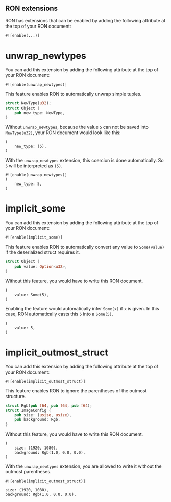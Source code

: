 ## RON extensions

RON has extensions that can be enabled by adding the following attribute at the top of your RON document:

`#![enable(...)]`

# unwrap_newtypes

You can add this extension by adding the following attribute at the top of your RON document:

`#![enable(unwrap_newtypes)]`

This feature enables RON to automatically unwrap simple tuples.

```rust
struct NewType(u32);
struct Object {
    pub new_type: NewType,
}
```

Without `unwrap_newtypes`, because the value `5` can not be saved into `NewType(u32)`, your RON document would look like this:

``` ron
(
    new_type: (5),
)
```

With the `unwrap_newtypes` extension, this coercion is done automatically. So `5` will be interpreted as `(5)`.

``` ron
#![enable(unwrap_newtypes)]
(
    new_type: 5,
)
```

# implicit_some

You can add this extension by adding the following attribute at the top of your RON document:

`#![enable(implicit_some)]`

This feature enables RON to automatically convert any value to `Some(value)` if the deserialized struct requires it.

```rust
struct Object {
    pub value: Option<u32>,
}
```

Without this feature, you would have to write this RON document.

```ron
(
    value: Some(5),
)
```

Enabling the feature would automatically infer `Some(x)` if `x` is given. In this case, RON automatically casts this `5` into a `Some(5)`.

```ron
(
    value: 5,
)
```

# implicit_outmost_struct

You can add this extension by adding the following attribute at the top of your RON document:

`#![enable(implicit_outmost_struct)]`

This feature enables RON to ignore the parentheses of the outmost structure.

```rust
struct Rgb(pub f64, pub f64, pub f64);
struct ImageConfig {
    pub size: (usize, usize),
    pub background: Rgb,
}
```

Without this feature, you would have to write this RON document.

```ron
(
    size: (1920, 1080),
    background: Rgb(1.0, 0.0, 0.0),
)
```

With the `unwrap_newtypes` extension, you are allowed to write it without the outmost parentheses.

```ron
#![enable(implicit_outmost_struct)]

size: (1920, 1080),
background: Rgb(1.0, 0.0, 0.0),
```